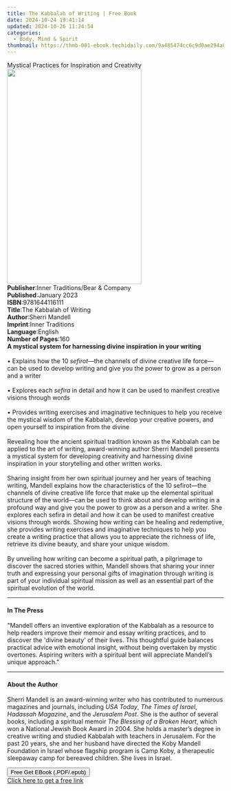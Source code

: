 ```yaml
---
title: The Kabbalah of Writing | Free Book
date: 2024-10-24 19:41:14
updated: 2024-10-26 11:24:54
categories:
  - Body, Mind & Spirit
thumbnail: https://thmb-001-ebook.techidaily.com/9a485474cc6c9d0ae294a8f47cf1790f99f76535234467fb1d2c31432858ae60.jpg
---
```

<main id="book-container">
  <div class="flex flex-col">
    <div class="book-brief flex-1 py-6 px-4 sm:p-6 md:py-10 md:px-8">
      <!-- brief-->
      <div class="book-brief-main">
        Mystical Practices for Inspiration and Creativity
      </div>
    </div>
    <div
      class="book-meta-info flex-1 grid gap-4 col-start-1 col-end-3 row-start-1 sm:mb-6 sm:grid-cols-4 lg:gap-6 lg:col-start-2 lg:row-end-6 lg:row-span-6 lg:mb-0"
    >
      <div
        class="book-meta-info-left place-content-center mt-4 p-4 text-sm leading-6 col-start-2 col-span-2 dark:text-slate-400"
      >
        <img
          class="w-full h-500 object-cover rounded-lg sm:h-255 sm:col-span-2 lg:col-span-full"
          src="https://img-001-ebook.techidaily.com/a0d1bbe2a4338c8c54a3740343a4c9bf02c8eaf27cba20128b1898b5b185803d.jpg"
          alt=""
          width="312"
          height="500"
        />
      </div>
      <div
        class="book-meta-info-right mt-2 col-start-1 row-start-2 col-span-3 self-center"
      >
        <!-- meta data  -->
        <div class="flex flex-col px-4 md:px-8">
          <div class="flex-1">
            <strong>Publisher</strong>:<span class="px-2"
              >Inner Traditions/Bear &amp; Company</span
            >
          </div>
          <div class="flex-1">
            <strong>Published</strong>:<span class="px-2">January 2023</span>
          </div>
          <div class="flex-1">
            <strong>ISBN</strong>:<span class="px-2">9781644116111</span>
          </div>
          <div class="flex-1">
            <strong>Title</strong>:<span class="px-2"
              >The Kabbalah of Writing</span
            >
          </div>
          <div class="flex-1">
            <strong>Author</strong>:<span class="px-2">Sherri Mandell</span>
          </div>
          <div class="flex-1">
            <strong>Imprint</strong>:<span class="px-2">Inner Traditions</span>
          </div>
          <div class="flex-1">
            <strong>Language</strong>:<span class="px-2">English</span>
          </div>
          <div class="flex-1">
            <strong>Number of Pages</strong>:<span class="px-2">160</span>
          </div>
        </div>
      </div>
    </div>
    <div class="book-description flex-1 py-6 px-4 sm:p-6 md:py-10 md:px-8">
      <div class="book-description-main">
        <div accordion-content="" id="description">
          <b
            >A mystical system for harnessing divine inspiration in your
            writing</b
          ><br /><br />• Explains how the 10 <i>sefirot</i>—the channels of
          divine creative life force—can be used to develop writing and give you
          the power to grow as a person and a writer<br /><br />• Explores each
          <i>sefira</i> in detail and how it can be used to manifest creative
          visions through words<br /><br />• Provides writing exercises and
          imaginative techniques to help you receive the mystical wisdom of the
          Kabbalah, develop your creative powers, and open yourself to
          inspiration from the divine<br /><br />Revealing how the ancient
          spiritual tradition known as the Kabbalah can be applied to the art of
          writing, award-winning author Sherri Mandell presents a mystical
          system for developing creativity and harnessing divine inspiration in
          your storytelling and other written works. <br /><br />Sharing insight
          from her own spiritual journey and her years of teaching writing,
          Mandell explains how the characteristics of the 10 sefirot—the
          channels of divine creative life force that make up the elemental
          spiritual structure of the world—can be used to think about and
          develop writing in a profound way and give you the power to grow as a
          person and a writer. She explores each sefira in detail and how it can
          be used to manifest creative visions through words. Showing how
          writing can be healing and redemptive, she provides writing exercises
          and imaginative techniques to help you create a writing practice that
          allows you to appreciate the richness of life, retrieve its divine
          beauty, and share your unique wisdom. <br /><br />By unveiling how
          writing can become a spiritual path, a pilgrimage to discover the
          sacred stories within, Mandell shows that sharing your inner truth and
          expressing your personal gifts of imagination through writing is part
          of your individual spiritual mission as well as an essential part of
          the spiritual evolution of the world.
        </div>
        <div class="accordion-fader"></div>
      </div>
    </div>
    <div class="book-excerpts flex-1 py-6 px-4 sm:p-6 md:py-10 md:px-8">
      <!-- excerpts-->
      <div class="book-excerpts-main">
        <hr />
        <h4 class="placeholder placeholder-heading">
          <span>In The Press</span>
        </h4>
        <p>
          "Mandell offers an inventive exploration of the Kabbalah as a resource
          to help readers improve their memoir and essay writing practices, and
          to discover the 'divine beauty' of their lives. This thoughtful guide
          balances practical advice with emotional insight, without being
          overtaken by mystic overtones. Aspiring writers with a spiritual bent
          will appreciate Mandell’s unique approach."
        </p>
      </div>
    </div>
    <div class="book-about-author flex-1 py-6 px-4 sm:p-6 md:py-10 md:px-8">
      <!-- about author-->
      <div class="book-main-author-main">
        <hr />
        <h4 class="placeholder placeholder-heading">
          <span>About the Author</span>
        </h4>
        <p>
          Sherri Mandell is an award-winning writer who has contributed to
          numerous magazines and journals, including <i>USA Today</i>,
          <i>The Times of Israel</i>, <i>Hadassah Magazine</i>, and the<i>
            Jerusalem Post</i
          >. She is the author of several books, including a spiritual memoir
          <i>The Blessing of a Broken</i> <i>Heart</i>, which won a National
          Jewish Book Award in 2004. She holds a master’s degree in creative
          writing and studied Kabbalah with teachers in Jerusalem. For the past
          20 years, she and her husband have directed the Koby Mandell
          Foundation in Israel whose flagship program is Camp Koby, a
          therapeutic sleepaway camp for bereaved children. She lives in Israel.
        </p>
      </div>
    </div>
    <div class="book-free-get flex-1 py-6 px-4 sm:p-6 md:py-10 md:px-8">
      <button
        id="btn-free-get"
        class="bg-blue-500 hover:bg-blue-700 text-white font-bold py-2 px-4 rounded"
      >
        Free Get EBook (.PDF/.epub)
      </button>
      <div id="countdown-display" class="px-2 text-lg mt-2"></div>
      <a
        id="free-link"
        class="hidden bg-blue-500 hover:bg-blue-700 text-white font-bold py-2 px-4 rounded"
        href="https://www.ebooks.com/en-us/book/210528015/the-kabbalah-of-writing/sherri-mandell/"
        target="_blank"
        >Click here to get a free link</a
      >
    </div>
    <script>
      let countdownTime = 0;
      let countdownInterval = null;
      document
        .getElementById('btn-free-get')
        .addEventListener('click', startCountdown);
      function startCountdown() {
        countdownTime = new Date().getTime() + 60000 * 3;
        countdownInterval = setInterval(updateCountdown, 1000);
        document.getElementById('btn-free-get').disabled = true;
        document
          .getElementById('btn-free-get')
          .classList.add('bg-gray-500', 'cursor-not-allowed');
      }
      function updateCountdown() {
        let currentTime = new Date().getTime();
        let timeLeft = countdownTime - currentTime;
        let secondsLeft = Math.floor(timeLeft / 1000);
        document.getElementById('countdown-display').innerHTML =
          `Remaining time: ${secondsLeft} seconds.`;
        if (secondsLeft <= 0) {
          clearInterval(countdownInterval);
          document.getElementById('btn-free-get').classList.add('hidden');
          document.getElementById('free-link').classList.remove('hidden');
          document.getElementById('countdown-display').innerHTML = '';
        }
      }
    </script>
  </div>
</main>
